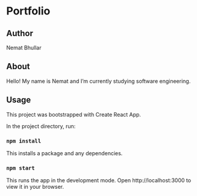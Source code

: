 # Portfolio

## Author
Nemat Bhullar

## About 
Hello! My name is Nemat and I’m currently studying software engineering. 

## Usage
This project was bootstrapped with Create React App.

In the project directory, run:

### `npm install`

This installs a package and any dependencies.

### `npm start`

This runs the app in the development mode.
Open http://localhost:3000 to view it in your browser.
